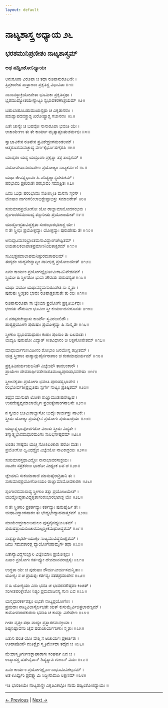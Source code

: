```yaml
---
layout: default
---
```

# ನಾಟ್ಯಶಾಸ್ತ್ರ ಅಧ್ಯಾಯ ೨೬ 

## ಭರತಮುನಿಪ್ರಣೀತಂ ನಾಟ್ಯಶಾಸ್ತ್ರಮ್

### ಅಥ ಷಡ್ವಿಂಶೋಽಧ್ಯಾಯಃ
ಅನುರೂಪಾ ವಿರೂಪಾ ಚ ತಥಾ ರೂಪಾನುರೂಪಿಣೀ ।<br/>
ತ್ರಿಪ್ರಕಾರೇಹ ಪಾತ್ರಾಣಾಂ ಪ್ರಕೃತಿಶ್ಚ ವಿಭಾವಿತಾ ॥೧॥

ನಾನಾವಸ್ಥಾಕ್ರಿಯೋಪೇತಾ ಭೂಮಿಕಾ ಪ್ರಕೃತಿಸ್ತಥಾ ।<br/>
ಭೃಶಮುದ್ಯೋತಯೇನ್ನಾಟ್ಯಂ ಸ್ವಭಾವಕರಣಾಶ್ರಯಮ್ ॥೨॥

ಬಹುಬಾಹೂಬಹುಮುಖಾಸ್ತಥಾ ಚ ವಿಕೃತಾನನಾಃ ।<br/>
ಪಶುಶ್ವಾಪದವಕ್ತ್ರಾಶ್ಚ ಖರೋಷ್ಟ್ರಾಶ್ಚ ಗಜಾನನಾಃ ॥೩॥

ಏತೇ ಚಾನ್ಯೇ ಚ ಬಹವೋ ನಾನಾರೂಪಾ ಭವಂತಿ ಯೇ ।<br/>
ಆಚಾರ್ಯೇಣ ತು ತೇ ಕಾರ್ಯಾ ಮೃತ್ಕಾಷ್ಠಜತುಚರ್ಮಭಿಃ ॥೪॥

ಸ್ವಾಭಾವಿಕೇನ ರೂಪೇನ ಪ್ರವಿಶೇದ್ರಂಗಮಂಡಲಮ್ ।<br/>
ಆತ್ಮರೂಪಮವಚ್ಛಾದ್ಯ ವರ್ಣಕೈರ್ಭೂಷಣೈರಪಿ ॥೫॥

ಯಾದೃಶಂ ಯಸ್ಯ ಯದ್ರೂಪಂ ಪ್ರಕೃತ್ಯಾ ತತ್ರ ತಾದೃಶಮ್ ॥

ವಯೋವೇಷಾನುರೂಪೇಣ ಪ್ರಯೋಜ್ಯಂ ನಾಟ್ಯಕರ್ಮಣಿ ॥೬॥

ಯಥಾ ಜೀವತ್ಸ್ವಭಾವಂ ಹಿ ಪರಿತ್ಯಜ್ಯಾನ್ಯದೇಹಿಕಮ್ ।<br/>
ಪರಭಾವಂ ಪ್ರಕುರುತೇ ಪರಭಾವಂ ಸಮಾಶ್ರಿತಃ ॥೭॥

ಏವಂ ಬುಧಃ ಪರಂಭಾವಂ ಸೋಽಸ್ಮೀತಿ ಮನಸಾ ಸ್ಮರನ್ ।<br/>
ಯೇಷಾಂ ವಾಗಂಗಲೀಲಾಭಿಶ್ಚೇಷ್ಟಾಭಿಸ್ತು ಸಮಾಚರೇತ್ ॥೮॥

ಸುಕುಮಾರಪ್ರಯೋಗೋ ಯೋ ರಾಜ್ಞಾಮಾಮೋದಸಂಭವಃ ।<br/>
ಶೃಂಗಾರರಸಮಾಸಾದ್ಯ ತನ್ನಾರೀಷು ಪ್ರಯೋಜಯೇತ್ ॥೯॥

ಯುದ್ಧೋದ್ಧತಾವಿದ್ಧಕೃತಾ ಸಂರಂಭಾರಭಟಾಶ್ಚ ಯೇ ।<br/>
ನ ತೇ ಸ್ತ್ರೀಭಿಃ ಪ್ರಯೋಕ್ತವ್ಯಾಃ ಯೋಕ್ತವ್ಯಾಃ ಪುರುಷೇಷು ತೇ ॥೧೦॥

ಅನುದ್ಭಟಮಸಂಭ್ರಾಂತಮನಾವಿದ್ಧಾಂಗಚೇಷ್ಟಿತಮ್ ।<br/>
ಲಯತಾಲಕಲಾಪಾತಪ್ರಮಾಣನಿಯತಾಕ್ಷರಮ್ ॥೧೧॥

ಸುವಿಭಕ್ತಪದಾಲಾಪಮನಿಷ್ಠುರಮಕಾಹಲಮ್ ।<br/>
ಈದೃಶಂ ಯದ್ಭವೇನ್ನಾಟ್ಯಂ ನಾರೀಭಿಶ್ಚ ಪ್ರಯೋಜಯೇತ್ ॥೧೨॥

ಏವಂ ಕಾರ್ಯಂ ಪ್ರಯೋಗಜ್ಞೈರ್ಭೂಮಿಕಾವಿನಿವೇಶನಮ್ ।<br/>
ಸ್ತ್ರಿಯೋ ಹಿ ಸ್ತ್ರೀಗತೋ ಭಾವಃ ಪೌರುಷಃ ಪುರುಷಸ್ಯಚ ॥೧೩॥

ಯಥಾ ವಯೋ ಯಥಾವಸ್ಥಮನುರೂಪೇತಿ ಸಾ ಸ್ಮೃತಾ ।<br/>
ಪುರುಷಃ ಸ್ತ್ರೀಕೃತಂ ಭಾವಂ ರೂಪಾತ್ಪ್ರಕುರುತೇ ತು ಯಃ ॥೧೪॥

ರೂಪಾನುರೂಪಾ ಸಾ ಜ್ಞೇಯಾ ಪ್ರಯೋಗೇ ಪ್ರಕೃತಿರ್ಬುಧಃ ।<br/>
ಛಂದತಃ ಪೌರುಷೀಂ ಭೂಮಿಂ ಸ್ತ್ರೀ ಕುರ್ಯಾದನುರೂಪತಃ ॥೧೫॥

ನ ಪರಸ್ಪರಚೇಷ್ಟಾಸು ಕಾರ್ಯೌ ಸ್ಥವಿರಬಾಲಿಶೌ ।<br/>
ಪಾಠ್ಯಪ್ರಯೋಗೇ ಪುರುಷಾಃ ಪ್ರಯೋಕ್ತವ್ಯಾ ಹಿ ಸಂಸ್ಕೃತೇ ॥೧೬॥

ಸ್ತ್ರೀಣಾಂ ಸ್ವಭಾವಮಧುರಾಃ ಕಂಠಾಃ ಪುಂಸಾಂ ತು ಬಲವಂತಃ ।<br/>
ಯದ್ಯಪಿ ಪುರುಷೋ ವಿದ್ಯಾತ್ ಗೀತವಿಧಾನಂ ಚ ಲಕ್ಷಣೋಪೇತಮ್ ॥೧೭॥

ಮಾಧುರ್ಯಗುಣವಿಹೀನಂ ಶೋಭಾಂ ಜನಯೇನ್ನ ತದ್ಗೀತಮ್ ।<br/>
ಯತ್ರ ಸ್ತ್ರೀಣಾಂ ಪಾಠ್ಯಾದ್ಗುಣೈರ್ನರಾಣಾಂ ಚ ಕಂಠಮಾಧುರ್ಯಮ್ ॥೧೮॥

ಪ್ರಕೃತಿವಿಪರ್ಯಯಜನಿತೌ ವಿಜ್ಞೇಯೌ ತಾವಲಂಕಾರೌ ।<br/>
ಪ್ರಾಯೇಣ ದೇವಪಾರ್ಥಿವಸೇನಾಪತಿಮುಖ್ಯಪುರುಷಭವನೇಷು ॥೧೯॥

ಸ್ತ್ರೀಜನಕೃತಾಃ ಪ್ರಯೋಗಾ ಭವಂತಿ ಪುರುಷಸ್ವಭಾವೇನ ।<br/>
ರಂಭೋರ್ವಶೀಪ್ರಭೃತಿಷು ಸ್ವರ್ಗೇ ನಾಟ್ಯಂ ಪ್ರತಿಷ್ಠಿತಮ್ ॥೨೦॥

ತಥೈವ ಮಾನುಷೇ ಲೋಕೇ ರಾಜ್ಞಾಮಂತಃಪುರೇಷ್ವಿಹ ।<br/>
ಉಪದೇಷ್ಟವ್ಯಮಾಚಾರ್ಯೈಃ ಪ್ರಯತ್ನೇನಾಂಗನಾಜನೇ ॥೨೧॥

ನ ಸ್ವಯಂ ಭೂಮಿಕಾಭ್ಯಾಸೋ ಬುಧೈಃ ಕಾರ್ಯಸ್ತು ನಾಟಕೇ ।<br/>
ಸ್ತ್ರೀಷು ಯೋಜ್ಯಃ ಪ್ರಯತ್ನೇನ ಪ್ರಯೋಗಃ ಪುರುಷಾಶ್ರಯಃ ॥೨೨॥

ಯಸ್ಮಾತ್ಸ್ವಭಾವೋಪಗತೋ ವಿಲಾಸಃ ಸ್ತ್ರೀಷು ವಿದ್ಯತೇ ।<br/>
ತಸ್ಮಾತ್ಸ್ವಭಾವಮಧುರಮಂಗಂ ಸುಲಭಸೌಷ್ಠವಮ್ ॥೨೩॥

ಲಲಿತಂ ಸೌಷ್ಠವಂ ಯಚ್ಚ ಸೋಽಲಂಕಾರಃ ಪರೋ ಮತಃ ।<br/>
ಪ್ರಯೋಗೋ ದ್ವಿವಿಧಶ್ಚೈವ ವಿಜ್ಞೇಯೋ ನಾಟಕಾಶ್ರಯಃ ॥೨೪॥

ಸುಕುಮಾರಸ್ತಥಾವಿದ್ಧೋ ನಾನಾಭಾವರಸಾಶ್ರಯಃ ।<br/>
ನಾಟಕಂ ಸಪ್ರಕರಣಂ ಭಾಣೋ ವೀಥ್ಯಂಕ ಏವ ಚ ॥೨೫॥

ಜ್ಞೇಯಾನಿ ಸುಕುಮಾರಾಣಿ ಮಾನುಷೈರಾಶ್ರಿತಾನಿ ತು ।<br/>
ಸುಕುಮಾರಪ್ರಯೋಗೋಽಯಂ ರಾಜ್ಞಾಮಾಮೋದಕಾರಕಃ ॥೨೬॥

ಶೃಂಗಾರಸಮಾಸಾದ್ಯ ಸ್ತ್ರೀಣಾಂ ತತ್ತು ಪ್ರಯೋಜಯೇತ್ ।<br/>
ಯುದ್ಧೋದ್ಧತಾವಿದ್ಧಕೃತಾಸಂರಂಭಾರಭಟಾಶ್ಚ ಯೇ ॥೨೭॥

ನ ತೇ ಸ್ತ್ರೀಣಾಂ ಪ್ರಕರ್ತವ್ಯಾಃ ಕರ್ತವ್ಯಾಃ ಪುರುಷೈರ್ಹಿ ತೇ ।<br/>
ಯಥಾವಿದ್ಧಾಂಗಹಾರಂ ತು ಭೇದ್ಯಭೇದ್ಯಾಹವಾತ್ಮಕಮ್ ॥೨೮॥

ಮಾಯೇಂದ್ರಜಾಲಬಹುಲಂ ಪುಸ್ತನೈಪಥ್ಯದೀಪಿತಮ್ ।<br/>
ಪುರುಷಪ್ರಾಯಸಂಚಾರಮಲ್ಪಸ್ತ್ರೀಕಮಥೋದ್ಧತಮ್ ॥೨೯॥

ಸಾತ್ವತ್ಯಾರಭಟೀಇಯುಕ್ತಂ ನಾಟ್ಯಮಾವಿದ್ಧಸಂಜ್ಞಿತಮ್ ।<br/>
ಡಿಮಃ ಸಮವಕಾರಶ್ಚ ವ್ಯಾಯೋಗೇಹಾಮೃಗೌ ತಥಾ ॥೩೦॥

ಏತಾನ್ಯಾವಿದ್ಧಸಂಜ್ಞಾನಿ ವಿಜ್ಞೇಯಾನಿ ಪ್ರಯೋಕ್ತೃಭಿಃ ।<br/>
ಏಷಾಂ ಪ್ರಯೋಗಃ ಕರ್ತವ್ಯೋ ದೇವದಾನವರಾಕ್ಷಸೈಃ ॥೩೧॥

ಉದ್ಧತಾ ಯೇ ಚ ಪುರುಷಾಃ ಶೌರ್ಯವೀರ್ಯಸಮನ್ವಿತಾಃ ।<br/>
ಯೋಗ್ಯಃ ಸ ಚ ಪ್ರಯತ್ನಃ ಕರ್ತವ್ಯಃ ಸತತಪ್ರಮಾದೇನ ॥೩೨॥

ನ ಹಿ ಯೋಗ್ಯಯಾ ವಿನಾ ಭವತಿ ಚ ಭಾವರಸಸೌಷ್ಠವಂ ಕಿಂಚಿತ್ ।<br/>
ಸಂಗೀತಪರಿಕ್ಲೇಶೋ ನಿತ್ಯಂ ಪ್ರಮದಾಜನಸ್ಯ ಗುಣ ಏವ ॥೩೩॥

ಯನ್ಮಧುರಕರ್ಕಶತ್ವಂ ಲಭತೇ ನಾಟ್ಯಪ್ರಯೋಗೇಣ ।<br/>
ಪ್ರಮದಾಃ ನಾಟ್ಯವಿಲಾಸೈರ್ಲಭತೇ ಯತ್ ಕುಸುಮೈರ್ವಿಚಿತ್ರಲಾವಣ್ಯಮ್ ।<br/>
ಕಾಮೋಪಚಾರಕುಶಲಾ ಭವಂತಿ ಚ ಕಾಮ್ಯಾ ವಿಶೇಷೇಣ ॥೩೪॥

ಗೀತಂ ವೃತ್ತಂ ತಥಾ ವಾದ್ಯಂ ಪ್ರಸ್ತಾರಗಮನಕ್ರಿಯಾ ।<br/>
ಶಿಷ್ಯನಿಷ್ಪಾದನಂ ಚೈವ ಷಡಾಚಾರ್ಯಗುಣಾಃ ಸ್ಮೃತಾಃ ॥೩೫॥

ಏತಾನಿ ಪಂಚ ಯೋ ವೇತ್ತಿ ಸ ಆಚಾರ್ಯಃ ಪ್ರಕೀರ್ತಿತಃ ।<br/>
ಊಹಾಪೋಹೌ ಮತಿಶ್ಚೈವ ಸ್ಮೃತಿರ್ಮೇಧಾ ತಥೈವ ಚ ॥೩೬॥

ಮೇಧಾಸ್ಮೃತಿರ್ಗುಣಶ್ಲಾಘಾರಾಗಃ ಸಂಘರ್ಷ ಏವ ಚ ।<br/>
ಉತ್ಸಾಹಶ್ಚ ಷಡೇವೈತಾನ್ ಶಿಷ್ಯಸ್ಯಾಪಿ ಗುಣಾನ್ ವಿದುಃ ॥೩೭॥

ಏವಂ ಕಾರ್ಯಂ ಪ್ರಯೋಗಜ್ಞೈರ್ನಾನಾಭೂಮಿವಿಕಲ್ಪನಮ್ ।<br/>
ಅತ ಊರ್ಧ್ವಂ ಪ್ರವಕ್ಷ್ಯಾಮಿ ಸಿದ್ಧೀನಾಮಪಿ ಲಕ್ಷಣಮ್ ॥೩೮॥

ಇತಿ ಭಾರತೀಯೇ ನಾಟ್ಯಶಾಸ್ತ್ರೇ ವಿಕೃತಿವಿಕಲ್ಪೋ
ನಾಮ ಷಡ್ವಿಂಶೋಽಧ್ಯಾಯಃ ॥

---

[← Previous](chapter_25.md) | [Next →](chapter_27.md)
